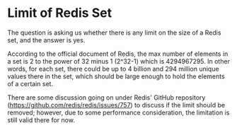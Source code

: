 # Limit of Redis Set

The question is asking us whether there is any limit on the size of a Redis set, and the answer is yes.

According to the official document of Redis, the max number of elements in a set is 2 to the power of 32 minus 1 (2^32-1) which is 4294967295. In other words, for each set, there could be up to 4 billion and 294 million unique values there in the set, which should be large enough to hold the elements of a certain set.

There are some discussion going on under Redis' GitHub repository (https://github.com/redis/redis/issues/757) to discuss if the limit should be removed; however, due to some performance consideration, the limitation is still valid there for now.

